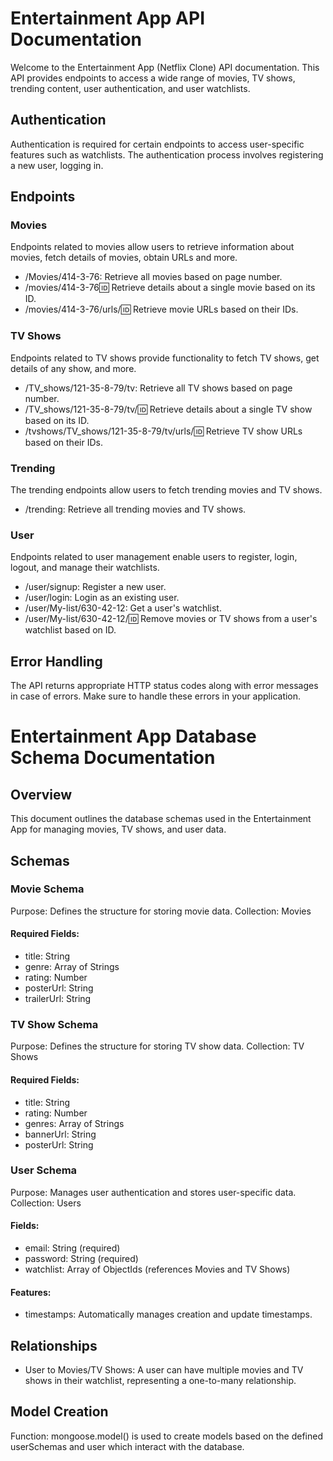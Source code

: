 # Entertainment App API Documentation

Welcome to the Entertainment App (Netflix Clone) API documentation. This API provides endpoints to access a wide range of movies, TV shows, trending content, user authentication, and user watchlists.

## Authentication

Authentication is required for certain endpoints to access user-specific features such as watchlists. The authentication process involves registering a new user, logging in.

## Endpoints

### Movies

Endpoints related to movies allow users to retrieve information about movies, fetch details of movies, obtain URLs and more.

- /Movies/414-3-76: Retrieve all movies based on page number.
- /movies/414-3-76:id: Retrieve details about a single movie based on its ID.
- /movies/414-3-76/urls/:id: Retrieve movie URLs based on their IDs.

### TV Shows

Endpoints related to TV shows provide functionality to fetch TV shows, get details of any show, and more.

- /TV_shows/121-35-8-79/tv: Retrieve all TV shows based on page number.
- /TV_shows/121-35-8-79/tv/:id: Retrieve details about a single TV show based on its ID.
- /tvshows/TV_shows/121-35-8-79/tv/urls/:id: Retrieve TV show URLs based on their IDs.

### Trending

The trending endpoints allow users to fetch trending movies and TV shows.

- /trending: Retrieve all trending movies and TV shows.

### User

Endpoints related to user management enable users to register, login, logout, and manage their watchlists.

- /user/signup: Register a new user.
- /user/login: Login as an existing user.
- /user/My-list/630-42-12: Get a user's watchlist.
- /user/My-list/630-42-12/:id: Remove movies or TV shows from a user's watchlist based on ID.

## Error Handling

The API returns appropriate HTTP status codes along with error messages in case of errors. Make sure to handle these errors in your application.

# Entertainment App Database Schema Documentation

## Overview

This document outlines the database schemas used in the Entertainment App for managing movies, TV shows, and user data.

## Schemas

### Movie Schema

Purpose: Defines the structure for storing movie data.
Collection: Movies

#### Required Fields:

- title: String
- genre: Array of Strings
- rating: Number
- posterUrl: String
- trailerUrl: String

### TV Show Schema

Purpose: Defines the structure for storing TV show data.
Collection: TV Shows

#### Required Fields:

- title: String
- rating: Number
- genres: Array of Strings
- bannerUrl: String
- posterUrl: String

### User Schema

Purpose: Manages user authentication and stores user-specific data.
Collection: Users

#### Fields:

- email: String (required)
- password: String (required)
- watchlist: Array of ObjectIds (references Movies and TV Shows)

#### Features:

- timestamps: Automatically manages creation and update timestamps.

## Relationships

- User to Movies/TV Shows: A user can have multiple movies and TV shows in their watchlist, representing a one-to-many relationship.

## Model Creation

Function: mongoose.model() is used to create models based on the defined userSchemas and user which interact with the database.